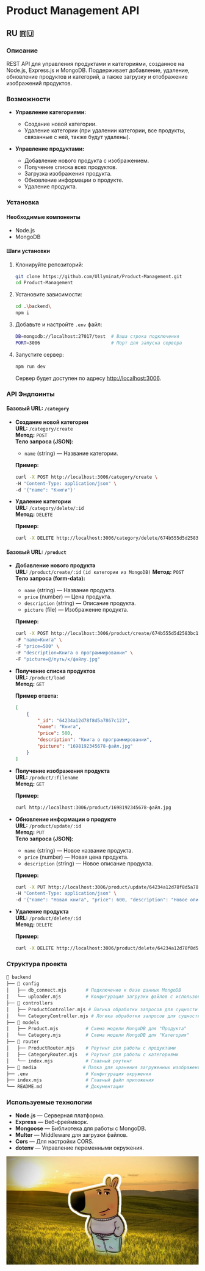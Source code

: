 # Product Management API

## RU 🇷🇺

### Описание

REST API для управления продуктами и категориями, созданное на Node.js, Express.js и MongoDB. Поддерживает добавление, удаление, обновление продуктов и категорий, а также загрузку и отображение изображений продуктов.

### Возможности

- **Управление категориями:**
  - Создание новой категории.
  - Удаление категории (при удалении категории, все продукты, связанные с ней, также будут удалены).

- **Управление продуктами:**
  - Добавление нового продукта с изображением.
  - Получение списка всех продуктов.
  - Загрузка изображения продукта.
  - Обновление информации о продукте.
  - Удаление продукта.

### Установка

#### Необходимые компоненты

- Node.js
- MongoDB

#### Шаги установки

1. Клонируйте репозиторий:

    ```bash
    git clone https://github.com/Ullyminat/Product-Management.git
    cd Product-Management
    ```

2. Установите зависимости:

    ```bash
    cd .\backend\
    npm i
    ```

3. Добавьте и настройте `.env` файл:

    ```bash
    DB=mongodb://localhost:27017/test  # Ваша строка подключения
    PORT=3006                          # Порт для запуска сервера
    ```

4. Запустите сервер:

    ```bash
    npm run dev
    ```

    Сервер будет доступен по адресу [http://localhost:3006](http://localhost:3006).

### API Эндпоинты

#### Базовый URL: `/category`

- **Создание новой категории**  
  **URL:** `/category/create`  
  **Метод:** `POST`  
  **Тело запроса (JSON):**
    - `name` (string) — Название категории.

    **Пример:**

    ```bash
    curl -X POST http://localhost:3006/category/create \
    -H "Content-Type: application/json" \
    -d '{"name": "Книги"}'
    ```

- **Удаление категории**  
  **URL:** `/category/delete/:id`  
  **Метод:** `DELETE`  

    **Пример:**

    ```bash
    curl -X DELETE http://localhost:3006/category/delete/674b555d5d2583bc1cc57a6b
    ```

#### Базовый URL: `/product`

- **Добавление нового продукта**  
  **URL:** `/product/create/:id` `(id категории из MongoDB)`
  **Метод:** `POST`  
  **Тело запроса (form-data):**
    - `name` (string) — Название продукта.
    - `price` (number) — Цена продукта.
    - `description` (string) — Описание продукта.
    - `picture` (file) — Изображение продукта.

    **Пример:**

    ```bash
    curl -X POST http://localhost:3006/product/create/674b555d5d2583bc1cc57a6b \
    -F "name=Книга" \
    -F "price=500" \
    -F "description=Книга о программировании" \
    -F "picture=@/путь/к/файлу.jpg"
    ```

- **Получение списка продуктов**  
  **URL:** `/product/load`  
  **Метод:** `GET`  

    **Пример ответа:**

    ```json
    [
        {
            "_id": "64234a12d78f8d5a7867c123",
            "name": "Книга",
            "price": 500,
            "description": "Книга о программировании",
            "picture": "1698192345678-файл.jpg"
        }
    ]
    ```

- **Получение изображения продукта**  
  **URL:** `/product/:filename`  
  **Метод:** `GET`  

    **Пример:**

    ```bash
    curl http://localhost:3006/product/1698192345678-файл.jpg
    ```

- **Обновление информации о продукте**  
  **URL:** `/product/update/:id`  
  **Метод:** `PUT`  
  **Тело запроса (JSON):**
    - `name` (string) — Новое название продукта.
    - `price` (number) — Новая цена продукта.
    - `description` (string) — Новое описание продукта.

    **Пример:**

    ```bash
    curl -X PUT http://localhost:3006/product/update/64234a12d78f8d5a7867c123 \
    -H "Content-Type: application/json" \
    -d '{"name": "Новая книга", "price": 600, "description": "Новое описание"}'
    ```

- **Удаление продукта**  
  **URL:** `/product/delete/:id`  
  **Метод:** `DELETE`  

    **Пример:**

    ```bash
    curl -X DELETE http://localhost:3006/product/delete/64234a12d78f8d5a7867c123
    ```

### Структура проекта

```bash
📂 backend
├── 📂 config
│   ├── db_connect.mjs       # Подключение к базе данных MongoDB
│   └── uploader.mjs         # Конфигурация загрузки файлов с использованием multer
├── 📂 controllers
│   ├── ProductController.mjs # Логика обработки запросов для сущности "Продукт"
│   └── CategoryController.mjs # Логика обработки запросов для сущности "Категория"
├── 📂 models
│   ├── Product.mjs          # Схема модели MongoDB для "Продукта"
│   └── Category.mjs         # Схема модели MongoDB для "Категория"
├── 📂 router
│   ├── ProductRouter.mjs    # Роутинг для работы с продуктами
│   ├── CategoryRouter.mjs   # Роутинг для работы с категориями
│   └── index.mjs            # Главный роутинг
├── 📂 media                 # Папка для хранения загруженных изображений
├── .env                     # Конфигурация окружения
├── index.mjs                # Главный файл приложения
└── README.md                # Документация
```

### Используемые технологии

- **Node.js** — Серверная платформа.
- **Express** — Веб-фреймворк.
- **Mongoose** — Библиотека для работы с MongoDB.
- **Multer** — Middleware для загрузки файлов.
- **Cors** — Для настройки CORS.
- **dotenv** — Управление переменными окружения.


![Chill Guy](/backend/media/1733043210244-1732607169987-scale-12001.webp)
